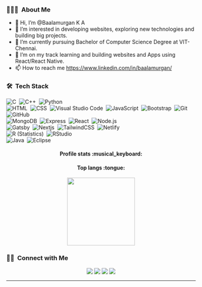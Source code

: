 ### 👨🏻‍💻 &nbsp;About Me

- 👋 Hi, I’m @Baalamurgan K A
- 👀 I’m interested in developing websites, exploring new technologies and building big projects.
- 🌱 I’m currently pursuing Bachelor of Computer Science Degree at VIT-Chennai.
- 💞️ I’m on my track learning and building websites and Apps using React/React Native.
- 📫 How to reach me https://www.linkedin.com/in/baalamurgan/

### 🛠 &nbsp;Tech Stack

![C](https://img.shields.io/badge/-C-05122A?style=flat&logo=C&logoColor=A8B9CC)&nbsp;
![C++](https://img.shields.io/badge/-C++-05122A?style=flat&logo=C%2B%2B&logoColor=00599C)&nbsp;
![Python](https://img.shields.io/badge/-Python-05122A?style=flat&logo=python)\
![HTML](https://img.shields.io/badge/-HTML-05122A?style=flat&logo=HTML5)&nbsp;
![CSS](https://img.shields.io/badge/-CSS-05122A?style=flat&logo=CSS3&logoColor=1572B6)&nbsp;
![Visual Studio Code](https://img.shields.io/badge/-Visual%20Studio%20Code-05122A?style=flat&logo=visual-studio-code&logoColor=007ACC)&nbsp;
![JavaScript](https://img.shields.io/badge/-JavaScript-05122A?style=flat&logo=javascript)&nbsp;
![Bootstrap](https://img.shields.io/badge/-Bootstrap-05122A?style=flat&logo=bootstrap&logoColor=563D7C)&nbsp;
![Git](https://img.shields.io/badge/-Git-05122A?style=flat&logo=git)&nbsp;
![GitHub](https://img.shields.io/badge/-GitHub-05122A?style=flat&logo=github)\
![MongoDB](https://img.shields.io/badge/-MongoDB-05122A?style=flat&logo=mongodb)&nbsp;
![Express](https://img.shields.io/badge/-Express-05122A?style=flat&logo=express&logoColor=%2361DAFB)&nbsp;
![React](https://img.shields.io/badge/-React-05122A?style=flat&logo=react)&nbsp;
![Node.js](https://img.shields.io/badge/-Node.js-05122A?style=flat&logo=node.js)\
![Gatsby](https://img.shields.io/badge/-Gatsby-05122A?style=flat&logo=gatsby&logoColor=violet)&nbsp;
![Nextjs](https://img.shields.io/badge/-Next-05122A?style=flat&logo=next.js&logoColor=grey)&nbsp;
![TailwindCSS](https://img.shields.io/badge/-TailwindCSS-05122A?style=flat&logo=tailwind-css&logoColor=#2338B2AC)&nbsp;
![Netlify](https://img.shields.io/badge/-Netlify-05122A?style=flat&logo=netlify&logoColor=#00C7B7)\
![R (Statistics)](https://img.shields.io/badge/-R-05122A?style=flat&logo=R&logoColor=276DC3)&nbsp;
![RStudio](https://img.shields.io/badge/-RStudio-05122A?style=flat&logo=rstudio&bgCOlor=white)\
![Java](https://img.shields.io/badge/-Java-05122A?style=flat&logo=Java&logoColor=FFA518)&nbsp;
![Eclipse](https://img.shields.io/badge/-Eclipse-05122A?style=flat&logo=eclipse-ide&logoColor=2C2255)&nbsp;
<!---
![Spring](https://img.shields.io/badge/-Spring-05122A?style=flat&logo=spring&logoColor=green)
--->
<h4 align="center">Profile stats :musical_keyboard:</h4>

<!---
<p align="center"><img src="https://github-readme-stats.vercel.app/api?username=baalamurgan&show_icons=true&theme=synthwave" alt="Baalamurgan :: Profile Stats" /></p>
--->

<h4 align="center">Top langs :tongue:</h4>

<p align="center">
<img height="180em" src="https://github-readme-stats-eight-theta.vercel.app/api/top-langs/?username=Baalamurgan&layout=compact&langs_count=8&theme=algolia"/>
</p>

### 🤝🏻 &nbsp;Connect with Me

<p align="center">
<a href="https://baalamurgan.github.io"><img src="https://img.shields.io/badge/-Baalamurgan.github.io-3423A6?style=flat&logo=Google-Chrome&logoColor=white"/></a>
<a href="https://www.linkedin.com/in/Baalamurgan"><img src="https://img.shields.io/badge/-Baalamurgan-0077B5?style=flat&logo=Linkedin&logoColor=white"/></a>
<a href="mailto:baalamurgan2307@gmail.com"><img src="https://img.shields.io/badge/-baalamurgan2307@gmail.com-D14836?style=flat&logo=Gmail&logoColor=white"/></a>
<a href="https://instagram.com/baalamurgan"><img src="https://img.shields.io/badge/-baalamurgan-E4405F?style=flat&logo=Instagram&logoColor=white"/></a>
</p>

-----
